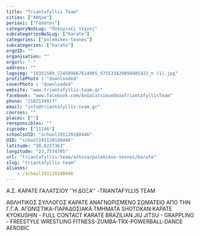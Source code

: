 ```yaml
---
title: "Triantafyllis Team"
cities: ["Αθήνα"]
perioxi: ["Γαλάτσι"]
categoryNoSLug: "Πολεμικές τέχνες"
subcategoriesNoSLug: ["Karate"]
categories: ["polemikes-texnes"]
subcategories: ["karate"]
orgUID: ""
organisation: ""
orgurl: "-"
address: ""
logoimg: "10351589_724589667614965_975533429894985422_n (1).jpg"
profilePhoto : "downloaded"
coverPhoto : "downloaded"
website: "www.triantafyllis-team.gr"
facebook: "www.facebook.com/AsGalatsioueDoxaTriantafyllisTeam"
phone: "2102134917"
email: "info@triantafyllis-team.gr"
courses: ""
places: [""]
rensponsibles: ""
zipcode: ["11146"]
schoolsUID: "school191120180446"
UID: "school191120180446"
latitude: "38,0227363"
longitude: "23,7574705"
url: "triantafyllis-team/athina/polemikes-texnes/karate"
slug: "triantafyllis-team"
aliases:
    - /school191120180446
---
```



Α.Σ. ΚΑΡΑΤΕ ΓΑΛΑΤΣΙΟΥ &#39;&#39;Η ΔΟΞΑ&#39;&#39; -TRIANTAFYLLIS TEAM

ΑΘΛΗΤΙΚΟΣ ΣΥΛΛΟΓΟΣ ΚΑΡΑΤΕ ΑΝΑΓΝΩΡΙΣΜΕΝΟ ΣΩΜΑΤΕΙΟ ΑΠΟ ΤΗΝ Γ.Γ.Α. ΑΓΩΝΙΣΤΙΚΑ-ΠΑΡΑΔΟΣΙΑΚΑ ΤΜΗΜΑΤΑ SHOTOKAN ΚΑΡΑΤΕ KYOKUSHIN - FULL CONTACT KARATE BRAZILIAN JIU JITSU - GRAPPLING - FREESTYLE WRESTLING FITNESS-ZUMBA-TRX-POWERBALL-DANCE AEROBIC